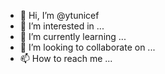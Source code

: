 - 👋 Hi, I’m @ytunicef
- 👀 I’m interested in ...
- 🌱 I’m currently learning ...
- 💞️ I’m looking to collaborate on ...
- 📫 How to reach me ...

<!---
ytunicef/ytunicef is a ✨ special ✨ repository because its `README.md` (this file) appears on your GitHub profile.
You can click the Preview link to take a look at your changes.
--->
